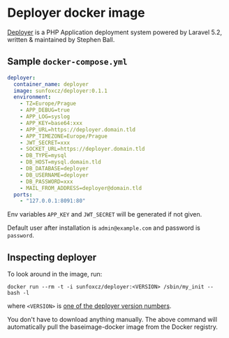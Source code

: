 # Deployer docker image

[Deployer](https://github.com/REBELinBLUE/deployer) is a PHP Application deployment system powered by Laravel 5.2,
written & maintained by Stephen Ball.

## Sample `docker-compose.yml`

```yml
deployer:
  container_name: deployer
  image: sunfoxcz/deployer:0.1.1
  environment:
    - TZ=Europe/Prague
    - APP_DEBUG=true
    - APP_LOG=syslog
    - APP_KEY=base64:xxx
    - APP_URL=https://deployer.domain.tld
    - APP_TIMEZONE=Europe/Prague
    - JWT_SECRET=xxx
    - SOCKET_URL=https://deployer.domain.tld
    - DB_TYPE=mysql
    - DB_HOST=mysql.domain.tld
    - DB_DATABASE=deployer
    - DB_USERNAME=deployer
    - DB_PASSWORD=xxx
    - MAIL_FROM_ADDRESS=deployer@domain.tld
  ports:
    - "127.0.0.1:8091:80"

```

Env variables `APP_KEY` and `JWT_SECRET` will be generated if not given.

Default user after installation is `admin@example.com` and password is `password`.

## Inspecting deployer

To look around in the image, run:

    docker run --rm -t -i sunfoxcz/deployer:<VERSION> /sbin/my_init -- bash -l

where `<VERSION>` is [one of the deployer version numbers](https://github.com/sunfoxcz/docker-deployer/blob/master/ChangeLog.md).

You don't have to download anything manually. The above command will automatically pull the baseimage-docker image from the Docker registry.
